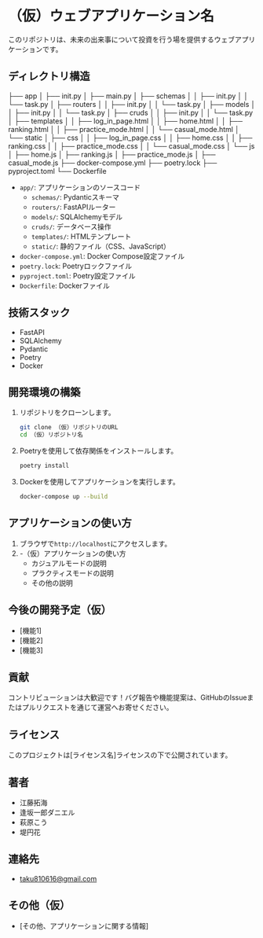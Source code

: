 # （仮）ウェブアプリケーション名

このリポジトリは、未来の出来事について投資を行う場を提供するウェブアプリケーションです。

## ディレクトリ構造

├── app
│   ├── init.py
│   ├── main.py
│   ├── schemas
│   │   ├── init.py
│   │   └── task.py
│   ├── routers
│   │   ├── init.py
│   │   └── task.py
│   ├── models
│   │   ├── init.py
│   │   └── task.py
│   ├── cruds
│   │   ├── init.py
│   │   └── task.py
│   ├── templates
│   │   ├── log_in_page.html
│   │   ├── home.html
│   │   ├── ranking.html
│   │   ├── practice_mode.html
│   │   └── casual_mode.html
│   └── static
│       ├── css
│       │   ├── log_in_page.css
│       │   ├── home.css
│       │   ├── ranking.css
│       │   ├── practice_mode.css
│       │   └── casual_mode.css
│       └── js
│           ├── home.js
│           ├── ranking.js
│           ├── practice_mode.js
│           ├── casual_mode.js
├── docker-compose.yml
├── poetry.lock
├── pyproject.toml
└── Dockerfile


* `app/`: アプリケーションのソースコード
    * `schemas/`: Pydanticスキーマ
    * `routers/`: FastAPIルーター
    * `models/`: SQLAlchemyモデル
    * `cruds/`: データベース操作
    * `templates/`: HTMLテンプレート
    * `static/`: 静的ファイル（CSS、JavaScript）
* `docker-compose.yml`: Docker Compose設定ファイル
* `poetry.lock`: Poetryロックファイル
* `pyproject.toml`: Poetry設定ファイル
* `Dockerfile`: Dockerファイル

## 技術スタック

* FastAPI
* SQLAlchemy
* Pydantic
* Poetry
* Docker

## 開発環境の構築

1.  リポジトリをクローンします。
    
    ```bash
    git clone （仮）リポジトリのURL
    cd （仮）リポジトリ名
    ```
    
2.  Poetryを使用して依存関係をインストールします。
    
    ```bash
    poetry install
    ```
    
3.  Dockerを使用してアプリケーションを実行します。
    
    ```bash
    docker-compose up --build
    ```

## アプリケーションの使い方

1.  ブラウザで`http://localhost`にアクセスします。
2.  -（仮）アプリケーションの使い方
    - カジュアルモードの説明
    - プラクティスモードの説明
    - その他の説明
## 今後の開発予定（仮）

* [機能1]
* [機能2]
* [機能3]

## 貢献

コントリビューションは大歓迎です！バグ報告や機能提案は、GitHubのIssueまたはプルリクエストを通じて運営へお寄せください。

## ライセンス

このプロジェクトは[ライセンス名]ライセンスの下で公開されています。

## 著者

* 江藤拓海
* 逢坂一郎ダニエル
* 萩原こう
* 堤円花

## 連絡先

* taku810616@gmail.com

## その他（仮）

* [その他、アプリケーションに関する情報]
